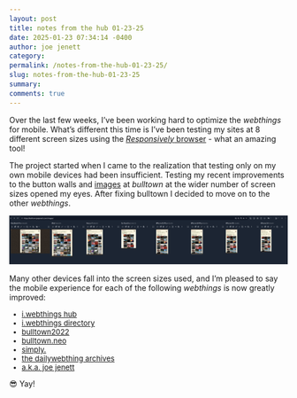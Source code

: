 ```yaml
---
layout: post
title: notes from the hub 01-23-25
date: 2025-01-23 07:34:14 -0400
author: joe jenett
category: 
permalink: /notes-from-the-hub-01-23-25/
slug: notes-from-the-hub-01-23-25
summary: 
comments: true
---
```

Over the last few weeks, I’ve been working hard to optimize the <em>webthings</em> for mobile. What’s different this time is I’ve been testing my sites at 8 different screen sizes using the <a title="Responsively App - A web developer's browser" href="https://responsively.app/"><em>Responsively</em> browser</a> - what an amazing tool!

The project started when I came to the realization that testing only on my own mobile devices had been insufficient. Testing my recent improvements to the button walls and <a href="https://bulltown.joejenett.com/images/">images</a> at <em>bulltown</em> at the wider number of screen sizes opened my eyes. After fixing bulltown I decided to move on to the other <em>webthings</em>.

<img src="/images/responsively.png" alt="" with="100%">

Many other devices fall into the screen sizes used, and I’m pleased to say the mobile experience for each of the following <em>webthings</em> is now greatly improved:
<ul style="font-size:.95em;">
<li><a href="https://iwebthings.joejenett.com/">i.webthings hub</a></li>
<li><a href="https://directory.joejenett.com/">i.webthings directory</a></li>
<li><a href="https://bulltown.joejenett.com/">bulltown2022</a></li>
<li><a href="https://bulltown.neocities.org/">bulltown.neo</a></li>
<li><a href="https://simply.joejenett.com/">simply.</a></li>
<li><a href="https://dwt-archives.joejenett.com/">the dailywebthing archives</a></li>
<li><a href="https://joejenett.com/">a.k.a. joe jenett</a></li>
</ul>
😎 Yay!








<a style="display:none;" href="https://brid.gy/publish/mastodon"><small>(cross-posted to mastodon)</small></a>